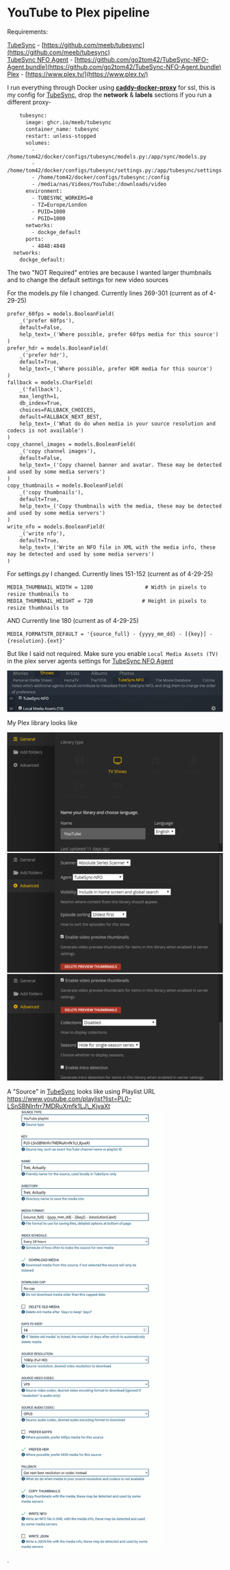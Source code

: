 # YouTube to Plex pipeline

Requirements:

[TubeSync](https://github.com/meeb/tubesync) - [https://github.com/meeb/tubesync](https://github.com/meeb/tubesync)  
[TubeSync NFO Agent](https://github.com/go2tom42/TubeSync-NFO-Agent.bundle) - [https://github.com/go2tom42/TubeSync-NFO-Agent.bundle](https://github.com/go2tom42/TubeSync-NFO-Agent.bundle)  
[Plex](https://www.plex.tv/) - [https://www.plex.tv/](https://www.plex.tv/)

I run everything through Docker using **[caddy-docker-proxy](https://github.com/lucaslorentz/caddy-docker-proxy)** for ssl, this is my config for [TubeSync](https://github.com/meeb/tubesync), drop the **network** &amp; **labels** sections if you run a different proxy-

        tubesync:
          image: ghcr.io/meeb/tubesync
          container_name: tubesync
          restart: unless-stopped
          volumes:
            - /home/tom42/docker/configs/tubesync/models.py:/app/sync/models.py
            - /home/tom42/docker/configs/tubesync/settings.py:/app/tubesync/settings.py
            - /home/tom42/docker/configs/tubesync:/config
            - /media/nas/Videos/YouTube:/downloads/video
          environment:
            - TUBESYNC_WORKERS=8
            - TZ=Europe/London
            - PUID=1000
            - PGID=1000
          networks:
            - dockge_default
          ports:
            - 4848:4848
      networks:
        dockge_default:

The two "NOT Required" entries are because I wanted larger thumbnails and to change the default settings for new video sources

For the models.py file I changed. Currently lines 269-301 (current as of 4-29-25)

    prefer_60fps = models.BooleanField(
        _('prefer 60fps'),
        default=False,
        help_text=_('Where possible, prefer 60fps media for this source')
    )
    prefer_hdr = models.BooleanField(
        _('prefer hdr'),
        default=True,
        help_text=_('Where possible, prefer HDR media for this source')
    )
    fallback = models.CharField(
        _('fallback'),
        max_length=1,
        db_index=True,
        choices=FALLBACK_CHOICES,
        default=FALLBACK_NEXT_BEST,
        help_text=_('What do do when media in your source resolution and codecs is not available')
    )
    copy_channel_images = models.BooleanField(
        _('copy channel images'),
        default=False,
        help_text=_('Copy channel banner and avatar. These may be detected and used by some media servers')
    )
    copy_thumbnails = models.BooleanField(
        _('copy thumbnails'),
        default=True,
        help_text=_('Copy thumbnails with the media, these may be detected and used by some media servers')
    )
    write_nfo = models.BooleanField(
        _('write nfo'),
        default=True,
        help_text=_('Write an NFO file in XML with the media info, these may be detected and used by some media servers')
    )

For settings.py I changed. Currently lines 151-152 (current as of 4-29-25)

    
    MEDIA_THUMBNAIL_WIDTH = 1280                 # Width in pixels to resize thumbnails to
    MEDIA_THUMBNAIL_HEIGHT = 720                # Height in pixels to resize thumbnails to


AND Currently line 180  (current as of 4-29-25)

    MEDIA_FORMATSTR_DEFAULT = '{source_full} - {yyyy_mm_dd} - [{key}] - {resolution}.{ext}'


But like I said not required. Make sure you enable `Local Media Assets (TV)` in the plex server agents settings for [TubeSync NFO Agent](https://github.com/go2tom42/TubeSync-NFO-Agent.bundle)

[![agents-settings-plex.png](https://raw.githubusercontent.com/go2tom42/TubeSync-NFO-Agent.bundle/main/docs/plex1.png)](https://raw.githubusercontent.com/go2tom42/TubeSync-NFO-Agent.bundle/main/docs/plex1.png)

My Plex library looks like

[![plex1.png](https://raw.githubusercontent.com/go2tom42/TubeSync-NFO-Agent.bundle/main/docs/plex2.png)](https://raw.githubusercontent.com/go2tom42/TubeSync-NFO-Agent.bundle/main/docs/plex2.png)  
[![plex2.png](https://raw.githubusercontent.com/go2tom42/TubeSync-NFO-Agent.bundle/main/docs/plex3.png)](https://raw.githubusercontent.com/go2tom42/TubeSync-NFO-Agent.bundle/main/docs/plex3.png)  
[![plex3.png](https://raw.githubusercontent.com/go2tom42/TubeSync-NFO-Agent.bundle/main/docs/plex4.png)](https://raw.githubusercontent.com/go2tom42/TubeSync-NFO-Agent.bundle/main/docs/plex4.png)

A "Source" in [TubeSync](https://github.com/meeb/tubesync) looks like using Playlist URL https://www.youtube.com/playlist?list=PL0-LSnSBNInfrr7MDRuXmfk1LJ\_KjvaXt  
[![plex4.png](https://raw.githubusercontent.com/go2tom42/TubeSync-NFO-Agent.bundle/main/docs/plex5.png)](https://raw.githubusercontent.com/go2tom42/TubeSync-NFO-Agent.bundle/main/docs/plex5.png)

.
